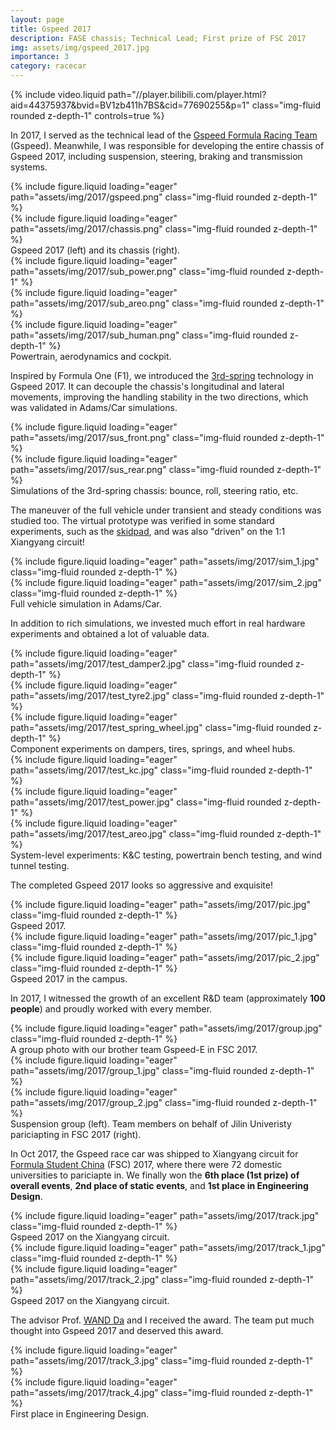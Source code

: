 ```yaml
---
layout: page
title: Gspeed 2017
description: FASE chassis; Technical Lead; First prize of FSC 2017
img: assets/img/gspeed_2017.jpg
importance: 3
category: racecar
---
```


<div class="row">
    <div class="col-sm mt-3 mt-md-0">
        {% include video.liquid path="//player.bilibili.com/player.html?aid=44375937&bvid=BV1zb411h7BS&cid=77690255&p=1" class="img-fluid rounded z-depth-1" controls=true %}
    </div>
</div>

In 2017, I served as the technical lead of the [Gspeed Formula Racing Team](https://baike.baidu.com/item/吉林大学吉速方程式车队/23156065) (Gspeed). Meanwhile, I was responsible for developing the entire chassis of Gspeed 2017, including suspension, steering, braking and transmission systems.

<div class="row">
    <div class="col-sm mt-3 mt-md-0">
        {% include figure.liquid loading="eager" path="assets/img/2017/gspeed.png" class="img-fluid rounded z-depth-1" %}
    </div>
    <div class="col-sm mt-3 mt-md-0">
        {% include figure.liquid loading="eager" path="assets/img/2017/chassis.png" class="img-fluid rounded z-depth-1" %}
    </div>
</div>
<div class="caption">
    Gspeed 2017 (left) and its chassis (right).
</div>

<div class="row">
    <div class="col-sm mt-3 mt-md-0">
        {% include figure.liquid loading="eager" path="assets/img/2017/sub_power.png" class="img-fluid rounded z-depth-1" %}
    </div>
    <div class="col-sm mt-3 mt-md-0">
        {% include figure.liquid loading="eager" path="assets/img/2017/sub_areo.png" class="img-fluid rounded z-depth-1" %}
    </div>
    <div class="col-sm mt-3 mt-md-0">
        {% include figure.liquid loading="eager" path="assets/img/2017/sub_human.png" class="img-fluid rounded z-depth-1" %}
    </div>
</div>
<div class="caption">
    Powertrain, aerodynamics and cockpit.
</div>

Inspired by Formula One (F1), we introduced the [3rd-spring](https://optimumg.com/tech-tip-springs-dampers-part-three/) technology in Gspeed 2017. It can decouple the chassis's longitudinal and lateral movements, improving the handling stability in the two directions, which was validated in Adams/Car simulations.

<div class="row">
    <div class="col-sm mt-3 mt-md-0">
        {% include figure.liquid loading="eager" path="assets/img/2017/sus_front.png" class="img-fluid rounded z-depth-1" %}
    </div>
    <div class="col-sm mt-3 mt-md-0">
        {% include figure.liquid loading="eager" path="assets/img/2017/sus_rear.png" class="img-fluid rounded z-depth-1" %}
    </div>
</div>
<div class="caption">
    Simulations of the 3rd-spring chassis: bounce, roll, steering ratio, etc.
</div>

The maneuver of the full vehicle under transient and steady conditions was studied too. The virtual prototype was verified in some standard experiments, such as the [skidpad](https://en.wikipedia.org/wiki/Skidpad), and was also "driven" on the 1:1 Xiangyang circuit!

<div class="row">
    <div class="col-sm mt-3 mt-md-0">
        {% include figure.liquid loading="eager" path="assets/img/2017/sim_1.jpg" class="img-fluid rounded z-depth-1" %}
    </div>
    <div class="col-sm mt-3 mt-md-0">
        {% include figure.liquid loading="eager" path="assets/img/2017/sim_2.jpg" class="img-fluid rounded z-depth-1" %}
    </div>
</div>
<div class="caption">
    Full vehicle simulation in Adams/Car.
</div>

In addition to rich simulations, we invested much effort in real hardware experiments and obtained a lot of valuable data.

<div class="row">
    <div class="col-sm mt-3 mt-md-0">
        {% include figure.liquid loading="eager" path="assets/img/2017/test_damper2.jpg" class="img-fluid rounded z-depth-1" %}
    </div>
    <div class="col-sm mt-3 mt-md-0">
        {% include figure.liquid loading="eager" path="assets/img/2017/test_tyre2.jpg" class="img-fluid rounded z-depth-1" %}
    </div>
    <div class="col-sm mt-3 mt-md-0">
        {% include figure.liquid loading="eager" path="assets/img/2017/test_spring_wheel.jpg" class="img-fluid rounded z-depth-1" %}
    </div>
</div>
<div class="caption">
    Component experiments on dampers, tires, springs, and wheel hubs.
</div>

<div class="row">
    <div class="col-sm mt-3 mt-md-0">
        {% include figure.liquid loading="eager" path="assets/img/2017/test_kc.jpg" class="img-fluid rounded z-depth-1" %}
    </div>
    <div class="col-sm mt-3 mt-md-0">
        {% include figure.liquid loading="eager" path="assets/img/2017/test_power.jpg" class="img-fluid rounded z-depth-1" %}
    </div>
    <div class="col-sm mt-3 mt-md-0">
        {% include figure.liquid loading="eager" path="assets/img/2017/test_areo.jpg" class="img-fluid rounded z-depth-1" %}
    </div>
</div>
<div class="caption">
    System-level experiments: K&C testing, powertrain bench testing, and wind tunnel testing.
</div>

The completed Gspeed 2017 looks so aggressive and exquisite!

<div class="row">
    <div class="col-sm mt-3 mt-md-0">
        {% include figure.liquid loading="eager" path="assets/img/2017/pic.jpg" class="img-fluid rounded z-depth-1" %}
    </div>
</div>
<div class="caption">
    Gspeed 2017.
</div>

<div class="row">
    <div class="col-sm mt-3 mt-md-0">
        {% include figure.liquid loading="eager" path="assets/img/2017/pic_1.jpg" class="img-fluid rounded z-depth-1" %}
    </div>
    <div class="col-sm mt-3 mt-md-0">
        {% include figure.liquid loading="eager" path="assets/img/2017/pic_2.jpg" class="img-fluid rounded z-depth-1" %}
    </div>
</div>
<div class="caption">
    Gspeed 2017 in the campus.
</div>

In 2017, I witnessed the growth of an excellent R&D team (approximately **100 people**) and proudly worked with every member.

<div class="row">
    <div class="col-sm mt-3 mt-md-0">
        {% include figure.liquid loading="eager" path="assets/img/2017/group.jpg" class="img-fluid rounded z-depth-1" %}
    </div>
</div>
<div class="caption">
    A group photo with our brother team Gspeed-E in FSC 2017.
</div>

<div class="row">
    <div class="col-sm mt-3 mt-md-0">
        {% include figure.liquid loading="eager" path="assets/img/2017/group_1.jpg" class="img-fluid rounded z-depth-1" %}
    </div>
    <div class="col-sm mt-3 mt-md-0">
        {% include figure.liquid loading="eager" path="assets/img/2017/group_2.jpg" class="img-fluid rounded z-depth-1" %}
    </div>
</div>
<div class="caption">
    Suspension group (left). Team members on behalf of Jilin Univeristy pariciapting in FSC 2017 (right).
</div>

In Oct 2017, the Gspeed race car was shipped to Xiangyang circuit for [Formula Student China](http://www.formulastudent.com.cn/) (FSC) 2017, where there were 72 domestic universities to pariciapte in. We finally won the **6th place (1st prize) of overall events**, **2nd place of static events**, and **1st place in Engineering Design**.

<div class="row">
    <div class="col-sm mt-3 mt-md-0">
        {% include figure.liquid loading="eager" path="assets/img/2017/track.jpg" class="img-fluid rounded z-depth-1" %}
    </div>
</div>
<div class="caption">
    Gspeed 2017 on the Xiangyang circuit.
</div>

<div class="row">
    <div class="col-sm mt-3 mt-md-0">
        {% include figure.liquid loading="eager" path="assets/img/2017/track_1.jpg" class="img-fluid rounded z-depth-1" %}
    </div>
    <div class="col-sm mt-3 mt-md-0">
        {% include figure.liquid loading="eager" path="assets/img/2017/track_2.jpg" class="img-fluid rounded z-depth-1" %}
    </div>
</div>
<div class="caption">
    Gspeed 2017 on the Xiangyang circuit.
</div>

The advisor Prof. [WAND Da](https://auto.jlu.edu.cn/info/1152/2821.htm) and I received the award. The team put much thought into Gspeed 2017 and deserved this award.

<div class="row">
    <div class="col-sm mt-3 mt-md-0">
        {% include figure.liquid loading="eager" path="assets/img/2017/track_3.jpg" class="img-fluid rounded z-depth-1" %}
    </div>
    <div class="col-sm mt-3 mt-md-0">
        {% include figure.liquid loading="eager" path="assets/img/2017/track_4.jpg" class="img-fluid rounded z-depth-1" %}
    </div>
</div>
<div class="caption">
    First place in Engineering Design.
</div>